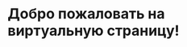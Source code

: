  <!DOCTYPE html>
 <html lang="en">
 <head>
<!-- Google tag (gtag.js) -->
<script async src="https://www.googletagmanager.com/gtag/js?id=G-VDWHPVLFRG"></script>
<script>
  window.dataLayer = window.dataLayer || [];
  function gtag(){dataLayer.push(arguments);}
  gtag('js', new Date());
  gtag('config', 'G-VDWHPVLFRG')
</script>
 <meta charset="UTF-8">
 <meta name="viewport" content="width=device-width, initial-scale=1.0">
 <title>Виртуальная Страница</title>	
 </head>
 <body>
 <h1>Добро пожаловать на виртуальную страницу!</h1>
 </body>
 </html>

